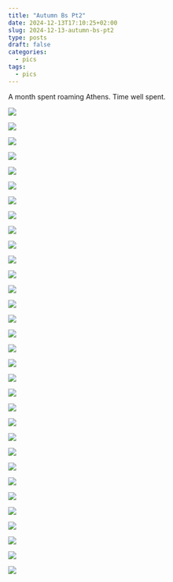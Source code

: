 ```yaml
---
title: "Autumn Bs Pt2"
date: 2024-12-13T17:10:25+02:00
slug: 2024-12-13-autumn-bs-pt2
type: posts
draft: false
categories:
  - pics
tags:
  - pics
---
```

A month spent roaming Athens. Time well spent.

![](/images/Autumn-bs-pt2/10-30-1.jpg)
<!--more--> 

![](/images/Autumn-bs-pt2/11-03-1.jpg)

![](/images/Autumn-bs-pt2/11-03-2.jpg)

![](/images/Autumn-bs-pt2/11-03-4.jpg)

![](/images/Autumn-bs-pt2/11-03-3.jpg)


![](/images/Autumn-bs-pt2/11-07-1.jpg)

![](/images/Autumn-bs-pt2/11-07-2.jpg)

![](/images/Autumn-bs-pt2/11-07-3.jpg)

![](/images/Autumn-bs-pt2/11-07-4.jpg)

![](/images/Autumn-bs-pt2/11-07-5.jpg)

![](/images/Autumn-bs-pt2/11-07-6.jpg)

![](/images/Autumn-bs-pt2/11-07-7.jpg)


![](/images/Autumn-bs-pt2/11-09-1.jpg)

![](/images/Autumn-bs-pt2/11-09-2.jpg)

![](/images/Autumn-bs-pt2/11-09-3.jpg)

![](/images/Autumn-bs-pt2/11-09-5.jpg)


![](/images/Autumn-bs-pt2/11-10-1.jpg)

![](/images/Autumn-bs-pt2/11-10-2.jpg)

![](/images/Autumn-bs-pt2/11-10-3.jpg)

![](/images/Autumn-bs-pt2/11-10-4.jpg)


![](/images/Autumn-bs-pt2/11-16-1.jpg)


![](/images/Autumn-bs-pt2/11-22-1.jpg)

![](/images/Autumn-bs-pt2/11-22-2.jpg)

![](/images/Autumn-bs-pt2/11-22-3.jpg)


![](/images/Autumn-bs-pt2/11-23-1.jpg)

![](/images/Autumn-bs-pt2/11-23-5.jpg)

![](/images/Autumn-bs-pt2/11-23-6.jpg)

![](/images/Autumn-bs-pt2/11-23-2.jpg)

![](/images/Autumn-bs-pt2/11-23-3.jpg)

![](/images/Autumn-bs-pt2/11-23-4.jpg)


![](/images/Autumn-bs-pt2/11-26-1.jpg)

![](/images/Autumn-bs-pt2/11-26-2.jpg)